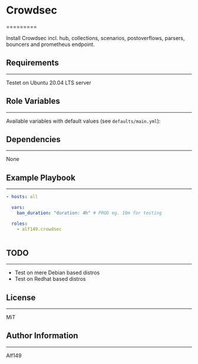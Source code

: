 # Crowdsec
=========

Install Crowdsec incl. hub, collections, scenarios, postoverflows, parsers, bouncers and prometheus endpoint.

## Requirements
------------
Testet on Ubuntu 20.04 LTS server

## Role Variables
--------------
Available variables with default values (see `defaults/main.yml`):

## Dependencies
------------
None

## Example Playbook
----------------


```yaml
- hosts: all

  vars:
    ban_duration: "duration: 4h" # PROD eg. 10m for testing

  roles:
    - alf149.crowdsec
 
```
## TODO
------
- Test on mere Debian based distros 
- Test on Redhat based distros 



## License
-------

MiT

## Author Information
------------------

Alf149